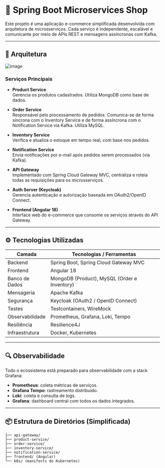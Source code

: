 # 🛒 Spring Boot Microservices Shop

Este projeto é uma aplicação e-commerce simplificada desenvolvida com arquitetura de microsserviços. Cada serviço é independente, escalável e comunicante por meio de APIs REST e mensagens assíncronas com Kafka.

---

## 🧩 Arquitetura
![image](https://github.com/user-attachments/assets/d239685a-f3c8-448a-aeeb-5634f3ef37d6)

### Serviços Principais

- **Product Service**  
  Gerencia os produtos cadastrados. Utiliza MongoDB como base de dados.

- **Order Service**  
  Responsável pelo processamento de pedidos. Comunica-se de forma síncrona com o Inventory Service e de forma assíncrona com o Notification Service via Kafka. Utiliza MySQL.

- **Inventory Service**  
  Verifica e atualiza o estoque em tempo real, com base nos pedidos.

- **Notification Service**  
  Envia notificações por e-mail após pedidos serem processados (via Kafka).

- **API Gateway**  
  Implementado com Spring Cloud Gateway MVC, centraliza e roteia todas as requisições para os microsserviços.

- **Auth Server (Keycloak)**  
  Gerencia autenticação e autorização baseada em OAuth2/OpenID Connect.

- **Frontend (Angular 18)**  
  Interface web do e-commerce que consome os serviços através do API Gateway.

---

## ⚙️ Tecnologias Utilizadas

| Camada          | Tecnologias / Ferramentas                           |
|-----------------|-----------------------------------------------------|
| Backend         | Spring Boot, Spring Cloud Gateway MVC               |
| Frontend        | Angular 18                                          |
| Banco de Dados  | MongoDB (Product), MySQL (Order e Inventory)        |
| Mensageria      | Apache Kafka                                        |
| Segurança       | Keycloak (OAuth2 / OpenID Connect)                  |
| Testes          | Testcontainers, WireMock                            |
| Observabilidade | Prometheus, Grafana, Loki, Tempo                    |
| Resiliência     | Resilience4J                                        |
| Infraestrutura  | Docker, Kubernetes                                  |

---

## 🔍 Observabilidade

Todo o ecossistema está preparado para observabilidade com a stack Grafana:

- **Prometheus**: coleta métricas de serviços.
- **Grafana Tempo**: rastreamento distribuído.
- **Loki**: coleta e consulta de logs.
- **Grafana**: dashboard central com todos os dados integrados.

---

## 📦 Estrutura de Diretórios (Simplificada)
```
├── api-gateway/
├── product-service/
├── order-service/
├── inventory-service/
├── notification-service/
├── frontend/ (Angular)
└── k8s/ (manifests do Kubernetes)
```
